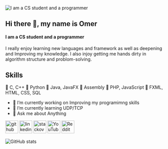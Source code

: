 ![I am a CS student and a programmer](https://raw.githubusercontent.com/sagar-viradiya/sagar-viradiya/master/resources/banner.png)

## Hi there 👋, my name is Omer
#### I am a CS student and a programmer
I really enjoy learning new languages and framework as well as deepening and Improving my knowledge.
I also injoy getting me hands dirty in algorithm structure and problom-solving.

## Skills
🍕 C, C++
🌮 Python
🥩 Java, JavaFX 
🍔 Assembly
🥐 PHP, JavaScript 
🍿 FXML, HTML, CSS, SQL


- 🔭 I’m currently working on Improving my programimng skills 
- 🌱 I’m currently learning UDP/TCP 
- 💬 Ask me about Anything 


[<img src='https://cdn.jsdelivr.net/npm/simple-icons@3.0.1/icons/github.svg' alt='github' height='40'>](https://github.com/Omerlevyk)  [<img src='https://cdn.jsdelivr.net/npm/simple-icons@3.0.1/icons/linkedin.svg' alt='linkedin' height='40'>](https://www.linkedin.com/in/https://www.linkedin.com/in/omer-levy-b30566a9//)  [<img src='https://cdn.jsdelivr.net/npm/simple-icons@3.0.1/icons/stackoverflow.svg' alt='stackoverflow' height='40'>](https://stackoverflow.com/users/https://stackoverflow.com/users/17616844/omerlevyk)  [<img src='https://cdn.jsdelivr.net/npm/simple-icons@3.0.1/icons/youtube.svg' alt='YouTube' height='40'>](https://www.youtube.com/channel/https://www.youtube.com/channel/UCLlwElBqNG7anRfnYTu6KUg)  [<img src='https://cdn.jsdelivr.net/npm/simple-icons@3.0.1/icons/reddit.svg' alt='Reddit' height='40'>](https://www.reddit.com/user/https://www.reddit.com/user/omerlevyk)  

![GitHub stats](https://github-readme-stats.vercel.app/api?username=Omerlevyk&show_icons=true)  

